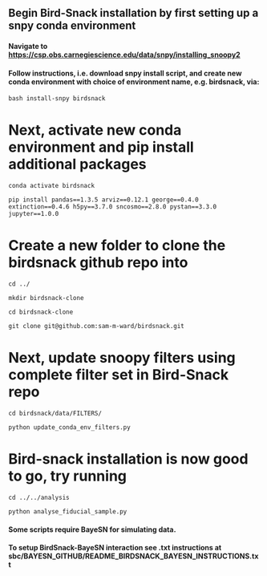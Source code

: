 ## Begin Bird-Snack installation by first setting up a snpy conda environment
#### Navigate to https://csp.obs.carnegiescience.edu/data/snpy/installing_snoopy2
#### Follow instructions, i.e. download snpy install script, and create new conda environment with choice of environment name, e.g. birdsnack, via:

`bash install-snpy birdsnack`

# Next, activate new conda environment and pip install additional packages
`conda activate birdsnack`

`pip install pandas==1.3.5 arviz==0.12.1 george==0.4.0 extinction==0.4.6 h5py==3.7.0 sncosmo==2.8.0 pystan==3.3.0 jupyter==1.0.0`

# Create a new folder to clone the birdsnack github repo into
`cd ../`

`mkdir birdsnack-clone`

`cd birdsnack-clone`

`git clone git@github.com:sam-m-ward/birdsnack.git`

# Next, update snoopy filters using complete filter set in Bird-Snack repo
`cd birdsnack/data/FILTERS/`

`python update_conda_env_filters.py`

# Bird-snack installation is now good to go, try running
`cd ../../analysis`

`python analyse_fiducial_sample.py`

#### Some scripts require BayeSN for simulating data.
#### To setup BirdSnack-BayeSN interaction see .txt instructions at sbc/BAYESN_GITHUB/README_BIRDSNACK_BAYESN_INSTRUCTIONS.txt
